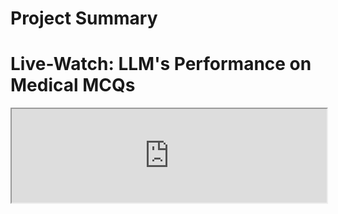 # Project Summary



# Live-Watch: LLM's Performance on Medical MCQs
<iframe 
width="100%"
src="https://docs.google.com/spreadsheets/d/e/2PACX-1vQo3lkLYMsEHbdGuDlukYr-AXPIXxmpm9Mymkh3rqxpQlkRj1323O9On_ZYYBVwBpEYu7ljems13t04/pubhtml?gid=1991813663&amp;single=true&amp;widget=true&amp;headers=false" ></iframe>
